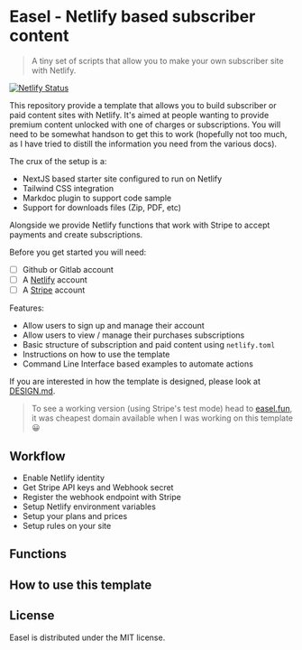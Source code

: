 # Easel - Netlify based subscriber content
> A tiny set of scripts that allow you to make your own subscriber site with Netlify.

[![Netlify Status](https://api.netlify.com/api/v1/badges/9dc75eb5-dca6-4d0a-ba1e-90111e070764/deploy-status)](https://app.netlify.com/sites/melodious-kitsune-56de31/deploys)

This repository provide a template that allows you to build subscriber or paid content sites with Netlify. It's aimed at people wanting to provide premium content unlocked with one of charges or subscriptions. You will need to be somewhat handson to get this to work (hopefully not too much, as I have tried to distill the information you need from the various docs).

The crux of the setup is a:
- NextJS based starter site configured to run on Netlify
- Tailwind CSS integration
- Markdoc plugin to support code sample
- Support for downloads files (Zip, PDF, etc)

Alongside we provide Netlify functions that work with Stripe to accept payments and create subscriptions.

Before you get started you will need:

- [ ] Github or Gitlab account
- [ ] A [Netlify](https://netlify.com) account
- [ ] A [Stripe](https://stripe.com) account

Features:
- Allow users to sign up and manage their account
- Allow users to view / manage their purchases subscriptions
- Basic structure of subscription and paid content using `netlify.toml`
- Instructions on how to use the template
- Command Line Interface based examples to automate actions

If you are interested in how the template is designed, please look at [DESIGN.md](DESIGN.md).

> To see a working version (using Stripe's test mode) head to [easel.fun](https://easel.fun), it was cheapest domain available when I was working on this template 😀

## Workflow

- Enable Netlify identity
- Get Stripe API keys and Webhook secret
- Register the webhook endpoint with Stripe
- Setup Netlify environment variables
- Setup your plans and prices
- Setup rules on your site

## Functions

## How to use this template



## License
Easel is distributed under the MIT license.
